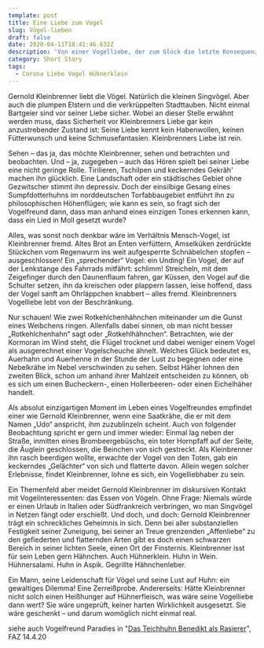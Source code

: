 ```yaml
---
template: post
title: Eine Liebe zum Vogel
slug: Vögel-lieben
draft: false
date: 2020-04-11T18:41:46.632Z
description: 'Von einer Vogelliebe, der zum Glück die letzte Konsequenz fehlt'
category: Short Story
tags:
  - Corona Liebe Vogel Hühnerklein
---
```

Gernold Kleinbrenner liebt die Vögel. Natürlich die kleinen Singvögel. Aber auch die plumpen Elstern und die verkrüppelten Stadttauben. Nicht einmal Bartgeier sind vor seiner Liebe sicher. Wobei an dieser Stelle erwähnt werden muss, dass Sicherheit vor Kleinbrenners Liebe gar kein anzustrebender Zustand ist: Seine Liebe kennt kein Habenwollen, keinen Fütterwunsch und keine Schmusefantasien. Kleinbrenners Liebe ist rein.

Sehen – das ja, das möchte Kleinbrenner, sehen und betrachten und beobachten. Und – ja, zugegeben – auch das Hören spielt bei seiner Liebe eine nicht geringe Rolle. Tirilieren, Tschilpen und keckerndes Gekräh' machen ihn glücklich. Eine Landschaft oder ein städtisches Gebiet ohne Gezwitscher stimmt ihn depressiv. Doch der einsilbige Gesang eines Sumpfdotterhuhns im norddeutschen Torfabbaugebiet entführt ihn zu philosophischen Höhenflügen; wie kann es sein, so fragt sich der Vogelfreund dann, dass man anhand eines einzigen Tones erkennen kann, dass ein Lied in Moll gesetzt wurde?

Alles, was sonst noch denkbar wäre im Verhältnis Mensch-Vogel, ist Kleinbrenner fremd. Altes Brot an Enten verfüttern, Amselküken zerdrückte Stückchen vom Regenwurm ins weit aufgesperrte Schnäbelchen stopfen – ausgeschlossen! Ein „sprechender“ Vogel: ein Unding! Ein Vogel, der auf der Lenkstange des Fahrrads mitfährt: schlimm! Streicheln, mit dem Zeigefinger durch den Daunenflaum fahren, gar Küssen, den Vogel auf die Schulter setzen, ihn da kreischen oder plappern lassen, leise hoffend, dass der Vogel sanft am Ohrläppchen knabbert – alles fremd. Kleinbrenners Vogelliebe lebt von der Beschränkung.

Nur schauen! Wie zwei Rotkehlchenhähnchen miteinander um die Gunst eines Weibchens ringen. Allenfalls dabei sinnen, ob man nicht besser „Rotkehlchenhahn“ sagt oder „Rotkehlhähnchen“. Betrachten, wie der Kormoran im Wind steht, die Flügel trocknet und dabei weniger einem Vogel als ausgerechnet einer Vogelscheuche ähnelt. Welches Glück bedeutet es, Auerhahn und Auerhenne in der Stunde der Lust zu begegnen oder eine Nebelkrähe im Nebel verschwinden zu sehen. Selbst Häher lohnen den zweiten Blick, schon um anhand ihrer Mahlzeit entscheiden zu können, ob es sich um einen Bucheckern-, einen Hollerbeeren- oder einen Eichelhäher handelt.

Als absolut einzigartigen Moment im Leben eines Vogelfreundes empfindet einer wie Gernold Kleinbrenner, wenn eine Saatkrähe, die er mit dem Namen „Udo“ anspricht, ihm zuzublinzeln scheint. Auch von folgender Beobachtung spricht er gern und immer wieder: Einmal lag neben der Straße, inmitten eines Brombeergebüschs, ein toter Hornpfaff auf der Seite, die Äuglein geschlossen, die Beinchen von sich gestreckt. Als Kleinbrenner ihn rasch beerdigen wollte, erwachte der Vogel von den Toten, gab ein keckerndes „Gelächter“ von sich und flatterte davon. Allein wegen solcher Erlebnisse, findet Kleinbrenner, lohne es sich, ein Vogelliebhaber zu sein.

Ein Themenfeld aber meidet Gernold Kleinbrenner im diskursiven Kontakt mit Vogelinteressenten: das Essen von Vögeln. Ohne Frage: Niemals würde er einen Urlaub in Italien oder Südfrankreich verbringen, wo man Singvögel in Netzen fängt oder erschießt. Und doch, und doch: Gernold Kleinbrenner trägt ein schreckliches Geheimnis in sich. Denn bei aller substanziellen Festigkeit seiner Zuneigung, bei seiner an Treue grenzenden „Affenliebe“ zu den gefiederten und flatternden Arten gibt es doch einen schwarzen Bereich in seiner lichten Seele, einen Ort der Finsternis. Kleinbrenner isst für sein Leben gern Hähnchen. Auch Hühnerklein. Huhn in Wein. Hühnersalami. Huhn in Aspik. Gegrillte Hähnchenleber.

Ein Mann, seine Leidenschaft für Vögel und seine Lust auf Huhn: ein gewaltiges Dilemma! Eine Zerreißprobe. Andererseits: Hätte Kleinbrenner nicht solch einen Heißhunger auf Hühnerfleisch, was wäre seine Vogelliebe dann wert? Sie wäre ungeprüft, keiner harten Wirklichkeit ausgesetzt. Sie wäre geschenkt – und darum womöglich nicht einmal real.

siehe auch Vogelfreund Paradies in "[Das Teichhuhn Benedikt als Rasierer](https://www.faz.net/aktuell/feuilleton/ornithologe-ueber-die-historische-vogel-wg-der-eheleute-heinroth-16723209.html)", FAZ 14.4.20